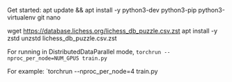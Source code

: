 Get started:
apt update && apt install -y python3-dev python3-pip python3-virtualenv git nano

wget https://database.lichess.org/lichess_db_puzzle.csv.zst
apt install -y zstd
unzstd lichess_db_puzzle.csv.zst

For running in DistributedDataParallel mode, 
`torchrun --nproc_per_node=NUM_GPUS train.py`

For example: `torchrun --nproc_per_node=4 train.py